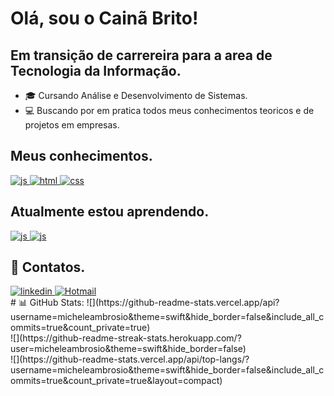 <h1> Olá, sou o Cainã Brito!</h1>
<h2>Em transição de carrereira para a area de Tecnologia da Informação.</h2>
  
  * 🎓 Cursando Análise e Desenvolvimento de Sistemas.
  * 💻 Buscando por em pratica todos meus conhecimentos teoricos e de projetos em empresas.

<h2>Meus conhecimentos.</h2>
<div style="display: inline_block">
  <a href="https://developer.mozilla.org/pt-BR/docs/Web/JavaScript">
    <img alt="js" src="https://img.shields.io/badge/JavaScript-F7DF1E?style=for-the-badge&logo=javascript&logoColor=black">
  </a>
  <a href="https://www.w3schools.com/html/">
    <img alt="html" src="https://img.shields.io/badge/HTML-239120?style=for-the-badge&logo=html5&logoColor=white">
  </a>
  <a href="https://www.w3schools.com/css/">
    <img alt="css" src="https://img.shields.io/badge/CSS-239120?&style=for-the-badge&logo=css3&logoColor=white">
  </a>
</div>
<h2>Atualmente estou aprendendo.</h2>
<div style="display: inline_block">
  <a href="https://developer.mozilla.org/pt-BR/docs/Web/JavaScript">
    <img alt="js" src="https://img.shields.io/badge/JavaScript-F7DF1E?style=for-the-badge&logo=javascript&logoColor=black">
  </a>
  <a href="https://www.servicenow.com/">
    <img alt="js" src="https://img.shields.io/badge/Service-Now-green">
    
    
  </a>
</div>
<h2>📧 Contatos.</h2>
<a href="https://www.linkedin.com/in/caina-brito1">
  <img alt="linkedin" src="https://img.shields.io/badge/LinkedIn-0077B5?style=for-the-badge&logo=linkedin&logoColor=white">
</a>
<a href="mailto:c-aina2000@hotmail.com">
 <img alt="Hotmail" src="https://img.shields.io/badge/Gmail-D14836?style=for-the-badge&logo=gmail&logoColor=white">
</a>
<div style="display: inline_block">
  # 📊 GitHub Stats:
![](https://github-readme-stats.vercel.app/api?username=micheleambrosio&theme=swift&hide_border=false&include_all_commits=true&count_private=true)<br/>
![](https://github-readme-streak-stats.herokuapp.com/?user=micheleambrosio&theme=swift&hide_border=false)<br/>
![](https://github-readme-stats.vercel.app/api/top-langs/?username=micheleambrosio&theme=swift&hide_border=false&include_all_commits=true&count_private=true&layout=compact)
 
